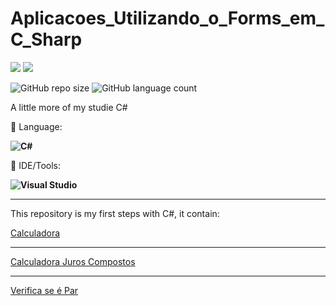 # Aplicacoes_Utilizando_o_Forms_em_C_Sharp

<p align="left">

  <a href="https://www.linkedin.com/in/vitor-dietrich-69a3a8194/" alt="Linkedin">
  <img src="https://img.shields.io/badge/-Linkedin-0e76a8?style=flat-square&logo=Linkedin&logoColor=white&link=" /></a>

  <a href="https://www.instagram.com/vitor_dietrich/" alt="Instagram">
  <img src="https://img.shields.io/badge/-Instagram-DF0174?style=flat-square&labelColor=DF0174&logo=instagram&logoColor=white&link=LINK-DO-SEU-INSTAGRAM"/></a>
</p>  

![GitHub repo size](https://img.shields.io/github/repo-size/VitorDietrich-Coder/Aplicacoes-em-C-Sharp?style=for-the-badge)
![GitHub language count](https://img.shields.io/github/languages/count/VitorDietrich-Coder/Aplicacoes-em-C-Sharp?style=for-the-badge)

A little more of my studie C#

<p align="left">
  🦄 Language: <strong> 
  
  ![C#](https://img.shields.io/badge/C%23-239120?style=for-the-badge&logo=c-sharp&logoColor=white)
  </strong>
</p>

<p align="left">
  💼 IDE/Tools: <strong>
  
  ![Visual Studio](https://img.shields.io/badge/Visual_Studio-5C2D91?style=for-the-badge&logo=visual%20studio&logoColor=white)
  
  </strong>
</p>
<hr>

This repository is my first steps with C#, it contain:

[Calculadora](https://github.com/VitorDietrich-Coder/Aplicacoes-em-C-Sharp/blob/main/Calculadora/Form1.cs)
<br>
<hr>

[Calculadora Juros Compostos](https://github.com/VitorDietrich-Coder/Aplicacoes-em-C-Sharp/blob/main/Calculadorajuroscompostos/Form1.cs)
<br>
<hr>

[Verifica se é Par](https://github.com/VitorDietrich-Coder/Aplicacoes-em-C-Sharp/blob/main/VerificaPar/Form1.cs)

